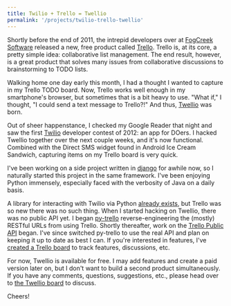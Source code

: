 ```yaml
---
title: Twilio + Trello = Twellio
permalink: '/projects/twilio-trello-twellio'
---
```


Shortly before the end of 2011, the intrepid developers over at [FogCreek Software](http://www.fogcreek.com "FogCreek") released a new, free product called [Trello](http://www.trello.com 'Trello'). Trello is, at its core, a pretty simple idea: collaborative list management. The end result, however, is a great product that solves many issues from collaborative discussions to brainstorming to TODO lists.

Walking home one day early this month, I had a thought I wanted to capture in my Trello TODO board. Now, Trello works well enough in my smartphone's browser, but sometimes that is a bit heavy to use. "What if," I thought, "I could send a text message to Trello?!" And thus, [Twellio](http://twellio.labs.sigil.org 'Twellio') was born.

Out of sheer happenstance, I checked my Google Reader that night and saw the first [Twilio](http://www.twilio.com 'Twilio') developer contest of 2012: an app for DOers. I hacked Twellio together over the next couple weeks, and it's now functional. Combined with the Direct SMS widget found in Android Ice Cream Sandwich, capturing items on my Trello board is very quick.

I've been working on a side project written in [django](https://www.djangoproject.com/ 'django') for awhile now, so I naturally started this project in the same framework. I've been enjoying Python immensely, especially faced with the verbosity of Java on a daily basis.

A library for interacting with Twilio via Python [already exists](https://github.com/twilio/twilio-python 'twilio-python on GitHub'), but Trello was so new there was no such thing. When I started hacking on Twellio, there was no public API yet. I began [py-trello](https://github.com/sarumont/py-trello 'py-trello on GitHub') reverse-engineering the (mostly) RESTful URLs from using Trello. Shortly thereafter, work on the [Trello Public API](https://trello.com/board/trello-public-api/4ed7e27fe6abb2517a21383d 'Trello Public API') began. I've since switched py-trello to use the real API and plan on keeping it up to date as best I can. If you're interested in features, I've [created a Trello board](https://trello.com/board/py-trello/4f145d87b2f9f15d6d027b53) to track features, discussions, etc.

For now, Twellio is available for free. I may add features and create a paid version later on, but I don't want to build a second product simultaneously. If you have any comments, questions, suggestions, etc., please head over to [the Twellio board](https://trello.com/board/py-trello/4f145d87b2f9f15d6d027b53 'Twellio board on Trello') to discuss.

Cheers!
